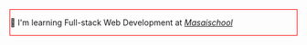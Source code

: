 <!DOCTYPE html>
<html lang="en">
<head>
  <meta charset="UTF-8">
  <meta http-equiv="X-UA-Compatible" content="IE=edge">
  <meta name="viewport" content="width=device-width, initial-scale=1.0">
</head>
<body>
  <div width="100%" style="border: 1px solid red;">
    <p>
      🌱 I'm learning Full-stack Web Development at <a style="font-style:italic;" href="https://www.masaischool.com/">Masaischool</a>
    </p>
  </div>
  
</body>
</html>
